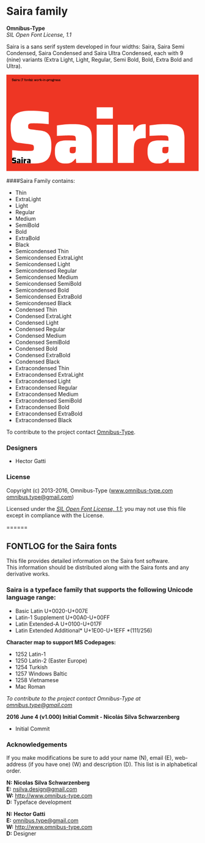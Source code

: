 # Saira family

**Omnibus-Type**  
*SIL Open Font License, 1.1*

Saira is a sans serif system developed in four widths: Saira, Saira Semi Condensed, Saira Condensed and Saira Ultra Condensed, each with 9 (nine) variants (Extra Light, Light, Regular, Semi Bold, Bold, Extra Bold and Ultra).

![Sample of Saira Family.](./documentation/Saira.png "Saira")


####Saira Family contains:
* Thin
* ExtraLight
* Light
* Regular
* Medium
* SemiBold
* Bold
* ExtraBold
* Black
* Semicondensed Thin
* Semicondensed ExtraLight
* Semicondensed Light
* Semicondensed Regular
* Semicondensed Medium
* Semicondensed SemiBold
* Semicondensed Bold
* Semicondensed ExtraBold
* Semicondensed Black
* Condensed Thin
* Condensed ExtraLight
* Condensed Light
* Condensed Regular
* Condensed Medium
* Condensed SemiBold
* Condensed Bold
* Condensed ExtraBold
* Condensed Black
* Extracondensed Thin
* Extracondensed ExtraLight
* Extracondensed Light
* Extracondensed Regular
* Extracondensed Medium
* Extracondensed SemiBold
* Extracondensed Bold
* Extracondensed ExtraBold
* Extracondensed Black

To contribute to the project contact [Omnibus-Type](http://omnibus-type.com/).

### Designers

* Hector Gatti

### License

Copyright (c) 2013-2016, Omnibus-Type (www.omnibus-type.com omnibus.type@gmail.com)

Licensed under the [*SIL Open Font License, 1.1*](http://scripts.sil.org/OFL); you may not use this file except in compliance with the License.

======
## FONTLOG for the Saira fonts

This file provides detailed information on the Saira font software.  
This information should be distributed along with the Saira fonts and any derivative works.

### Saira is a typeface family that supports the following Unicode language range: 

* Basic Latin 				U+0020-U+007E
* Latin-1 Supplement 		U+00A0-U+00FF
* Latin Extended-A 			U+0100-U+017F
* Latin Extended Additional*	U+1E00-U+1EFF *(111/256)

**Character map to support MS Codepages:**
* 1252 Latin-1
* 1250 Latin-2 (Easter Europe)
* 1254 Turkish
* 1257 Windows Baltic
* 1258 Vietnamese
* Mac Roman

*To contribute to the project contact Omnibus-Type at omnibus.type@gmail.com*

**2016 June 4 (v1.000) Initial Commit - Nicolás Silva Schwarzenberg**

- Initial Commit

### Acknowledgements

If you make modifications be sure to add your name (N), email (E), web-address
(if you have one) (W) and description (D). This list is in alphabetical order.


**N:** **Nicolas Silva Schwarzenberg**  
**E:** nsilva.design@gmail.com  
**W:** http://www.omnibus-type.com  
**D:** Typeface development  

**N:** **Hector Gatti**  
**E:** omnibus.type@gmail.com  
**W:** http://www.omnibus-type.com  
**D:** Designer